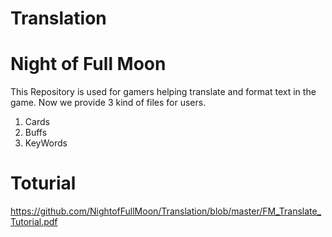 # Translation
# Night of Full Moon

This Repository is used for gamers helping translate and format text in the game.
Now we provide 3 kind of files for users.

1. Cards
2. Buffs
3. KeyWords


# Toturial
https://github.com/NightofFullMoon/Translation/blob/master/FM_Translate_Tutorial.pdf
